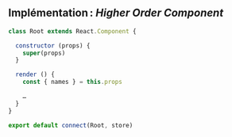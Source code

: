 ## Implémentation : *Higher Order Component*

```js
class Root extends React.Component {

  constructor (props) {
    super(props)
  }

  render () {
    const { names } = this.props

    …
  }
}

export default connect(Root, store)
```
